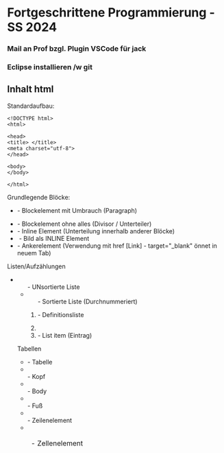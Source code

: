# Fortgeschrittene Programmierung - SS 2024

### Mail an Prof bzgl. Plugin VSCode für jack

### Eclipse installieren /w git

## Inhalt html
Standardaufbau:
```
<!DOCTYPE html>
<html>

<head>
<title> </title>
<meta charset="utf-8">
</head>

<body>
</body>

</html>
```

Grundlegende Blöcke:
- <p> - Blockelement mit Umbrauch (Paragraph)
- <div> - Blockelement ohne alles (Divisor / Unterteiler)
- <span> - Inline Element (Unterteilung innerhalb anderer Blöcke)
- <img> - Bild als INLINE Element
- <a> - Ankerelement (Verwendung mit href [Link] - target="_blank" önnet in neuem Tab)

Listen/Aufzählungen
- <ul> - UNsortierte Liste
- <ol> - Sortierte Liste (Durchnummeriert)
- <dl> - Definitionsliste
- <li> - List item (Eintrag)

Tabellen
- <table> - Tabelle
- <thead> - Kopf
- <tbody> - Body
- <tfoot> - Fuß
- <tr> - Zeilenelement
- <td> - Zellenelement
